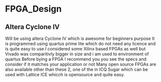 # FPGA_Design
## Altera Cyclone IV
Will be using altera Cyclone IV which is awesome for beginners purpose
It is programmed using quartus prime lite which do not need any licence and is quite easy to use
I considered some Xilinx based FPGAs as well but Vivado was comparitivly bigger in size and i am used to environment of quartus
Before bying a FPGA I recommend you you see the specs and consider if it matches your application or not
Many open source FPGAs are also available other than these 2, one of the in ICQ Sugar which can be used with Lattice ICE whicch is opensource and quite easy.

